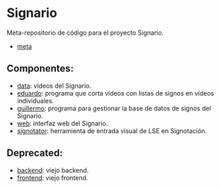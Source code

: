 # Signario

Meta-repositorio de código para el proyecto Signario.

- [meta](https://github.com/mateodelnorte/meta)

## Componentes:

- [data](https://github.com/agarsev/signario-data): vídeos del Signario.
- [eduardo](https://github.com/agarsev/signario-eduardo): programa que
    corta vídeos con listas de signos en vídeos individuales.
- [guillermo](https://github.com/agarsev/signario-guillermo): programa para
    gestionar la base de datos de signos del Signario.
- [web](https://github.com/agarsev/signario-web): interfaz web del Signario.
- [signotator](https://github.com/agarsev/signotator): herramienta de entrada
    visual de LSE en Signotación.

## Deprecated:

- [backend](https://github.com/agarsev/signario-backend): viejo backend.
- [frontend](https://github.com/agarsev/signario-frontend): viejo frontend.

